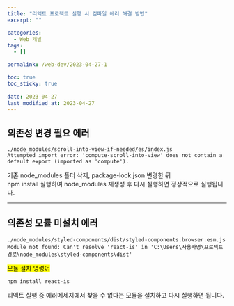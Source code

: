 ```yaml
---
title: "리액트 프로젝트 실행 시 컴파일 에러 해결 방법"
excerpt: ""

categories:
  - Web 개발
tags:
  - []

permalink: /web-dev/2023-04-27-1

toc: true
toc_sticky: true
 
date: 2023-04-27
last_modified_at: 2023-04-27
---
```


## 의존성 변경 필요 에러
```
./node_modules/scroll-into-view-if-needed/es/index.js
Attempted import error: 'compute-scroll-into-view' does not contain a default export (imported as 'compute').
```
기존 node_modules 폴더 삭제, package-lock.json 변경한 뒤  
npm install 실행하여 node_modules 재생성 후 다시 실행하면 정상적으로 실행됩니다.

---

## 의존성 모듈 미설치 에러
```
./node_modules/styled-components/dist/styled-components.browser.esm.js
Module not found: Can't resolve 'react-is' in 'C:\Users\사용자명\프로젝트경로\node_modules\styled-components\dist'
```

<mark>모듈 설치 명령어</mark>  
```
npm install react-is
```
리액트 실행 중 에러메세지에서 찾을 수 없다는 모듈을 설치하고 다시 실행하면 됩니다.